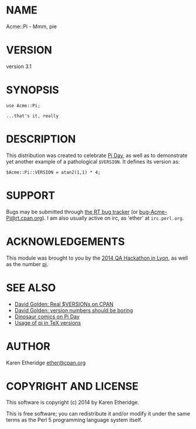 # NAME

Acme::Pi - Mmm, pie

# VERSION

version 3.1

# SYNOPSIS

    use Acme::Pi;

    ...that's it, really

# DESCRIPTION

This distribution was created to celebrate [Pi Day](http://www.piday.org/),
as well as to demonstrate yet another example of a pathological `$VERSION`.
It defines its version as:

    $Acme::Pi::VERSION = atan2(1,1) * 4;

# SUPPORT

Bugs may be submitted through [the RT bug tracker](https://rt.cpan.org/Public/Dist/Display.html?Name=Acme-Pi)
(or [bug-Acme-Pi@rt.cpan.org](mailto:bug-Acme-Pi@rt.cpan.org)).
I am also usually active on irc, as 'ether' at `irc.perl.org`.

# ACKNOWLEDGEMENTS

This module was brought to you by the
[2014 QA Hackathon in Lyon](http://act.qa-hackathon.org/qa2014), as well as
the number [pi](http://en.wikipedia.org/wiki/Pi).

# SEE ALSO

- [David Golden: Real $VERSIONs on CPAN](http://www.dagolden.com/index.php/2191/real-versions-on-cpan/)
- [David Golden: version numbers should be boring](http://www.dagolden.com/index.php/369/version-numbers-should-be-boring/)
- [Dinosaur comics on Pi Day](http://www.qwantz.com/index.php?comic=955)
- [Usage of pi in TeX versions](http://en.wikipedia.org/wiki/TeX#History)

# AUTHOR

Karen Etheridge <ether@cpan.org>

# COPYRIGHT AND LICENSE

This software is copyright (c) 2014 by Karen Etheridge.

This is free software; you can redistribute it and/or modify it under
the same terms as the Perl 5 programming language system itself.
